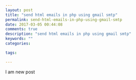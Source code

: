```yaml
---
layout: post
title: "send html emails in php using gmail smtp"
permalink: send-html-emails-in-php-using-gmail-smtp
date: 2017-03-05 00:44:08
comments: true
description: "send html emails in php using gmail smtp"
keywords: ""
categories:

tags:

---
```


I am new post
